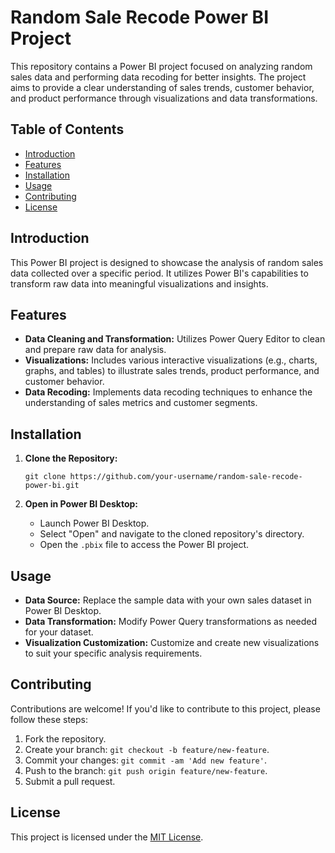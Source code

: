 # Random Sale Recode Power BI Project

This repository contains a Power BI project focused on analyzing random sales data and performing data recoding for better insights. The project aims to provide a clear understanding of sales trends, customer behavior, and product performance through visualizations and data transformations.

## Table of Contents

- [Introduction](#introduction)
- [Features](#features)
- [Installation](#installation)
- [Usage](#usage)
- [Contributing](#contributing)
- [License](#license)

## Introduction

This Power BI project is designed to showcase the analysis of random sales data collected over a specific period. It utilizes Power BI's capabilities to transform raw data into meaningful visualizations and insights.

## Features

- **Data Cleaning and Transformation:** Utilizes Power Query Editor to clean and prepare raw data for analysis.
- **Visualizations:** Includes various interactive visualizations (e.g., charts, graphs, and tables) to illustrate sales trends, product performance, and customer behavior.
- **Data Recoding:** Implements data recoding techniques to enhance the understanding of sales metrics and customer segments.

## Installation

1. **Clone the Repository:**
   ```
   git clone https://github.com/your-username/random-sale-recode-power-bi.git
   ```

2. **Open in Power BI Desktop:**
   - Launch Power BI Desktop.
   - Select "Open" and navigate to the cloned repository's directory.
   - Open the `.pbix` file to access the Power BI project.

## Usage

- **Data Source:** Replace the sample data with your own sales dataset in Power BI Desktop.
- **Data Transformation:** Modify Power Query transformations as needed for your dataset.
- **Visualization Customization:** Customize and create new visualizations to suit your specific analysis requirements.

## Contributing

Contributions are welcome! If you'd like to contribute to this project, please follow these steps:

1. Fork the repository.
2. Create your branch: `git checkout -b feature/new-feature`.
3. Commit your changes: `git commit -am 'Add new feature'`.
4. Push to the branch: `git push origin feature/new-feature`.
5. Submit a pull request.

## License

This project is licensed under the [MIT License](LICENSE).
